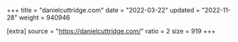 +++
title = "danielcuttridge.com"
date = "2022-03-22"
updated = "2022-11-28"
weight = 940946

[extra]
source = "https://danielcuttridge.com/"
ratio = 2
size = 919
+++
